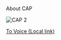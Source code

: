 About CAP

![CAP 2](https://pay.google.com/about/static/images/social/og_image.jpg?w=400 "CAP 2")

[To Voice (Local link)](voice/prefixes.md)